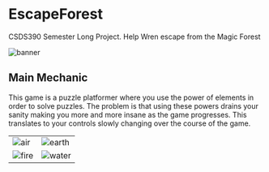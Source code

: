 # EscapeForest

CSDS390 Semester Long Project. Help Wren escape from the Magic Forest

![banner](images/banner.png)

## Main Mechanic

This game is a puzzle platformer where you use the power of elements in order to solve puzzles. The problem is that using these powers drains your sanity making you more and more insane as the game progresses. This translates to your controls slowly changing over the course of the game.

|                          |                            |
| ------------------------ | -------------------------- |
| ![air](images/air.gif)   | ![earth](images/earth.gif) |
| ![fire](images/fire.gif) | ![water](images/water.gif) |
